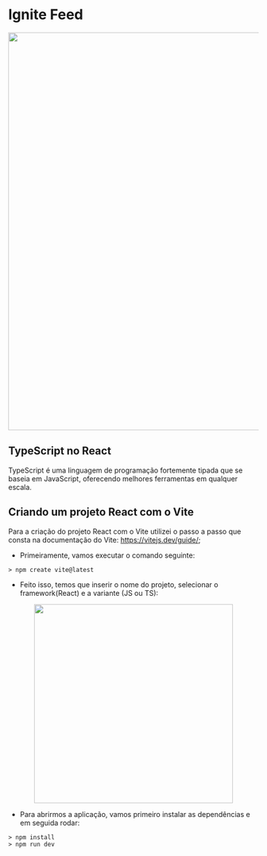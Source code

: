 # Ignite Feed

<div align="center">
  <img width="800" src="https://user-images.githubusercontent.com/86172286/219225671-f1b62166-d696-419c-bf6d-79c738685daa.gif">
</div>

## TypeScript no React

TypeScript é uma linguagem de programação fortemente tipada que se baseia em JavaScript, oferecendo melhores ferramentas em qualquer escala.

## Criando um projeto React com o Vite

Para a criação do projeto React com o Vite utilizei o passo a passo que consta na documentação do Vite: https://vitejs.dev/guide/;

- Primeiramente, vamos executar o comando seguinte:

```
> npm create vite@latest
```

- Feito isso, temos que inserir o nome do projeto, selecionar o framework(React) e a variante (JS ou TS):

 <div align="center">
    <img width="400" src="https://user-images.githubusercontent.com/86172286/218888762-0b327125-6bbb-491b-aaa7-004a62871702.png" >
  </div>

- Para abrirmos a aplicação, vamos primeiro instalar as dependências e em seguida rodar:

```
> npm install
> npm run dev
```
